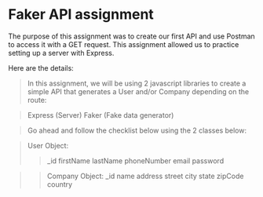 # Faker API assignment 

The purpose of this assignment was to create our first API and use Postman to access it with a GET request. This assignment allowed us to practice setting up a server with Express. 

Here are the details:

>In this assignment, we will be using 2 javascript libraries to create a simple API that generates a User and/or Company depending on the route:

>Express (Server)
>Faker (Fake data generator)

>Go ahead and follow the checklist below using the 2 classes below:

>User Object:
>>_id
>>firstName
>>lastName
>>phoneNumber
>>email
>>password

>>Company Object:
>>_id
>>name
>>address
>>street
>>city
>>state
>>zipCode
>>country